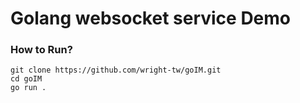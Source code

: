 #  Golang websocket service Demo

### How to Run?
```
git clone https://github.com/wright-tw/goIM.git
cd goIM
go run .
```